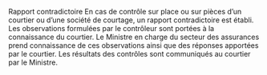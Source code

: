 Rapport contradictoire
En cas de contrôle sur place ou sur pièces d’un courtier ou d’une société de courtage, un rapport contradictoire est établi. Les observations formulées par le contrôleur sont portées à la connaissance du courtier. Le Ministre en charge du secteur des assurances prend connaissance de ces observations ainsi que des réponses apportées par le courtier.
Les résultats des contrôles sont communiqués au courtier par le Ministre.